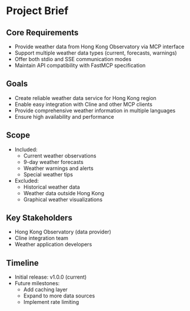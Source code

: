 # Project Brief

## Core Requirements
- Provide weather data from Hong Kong Observatory via MCP interface
- Support multiple weather data types (current, forecasts, warnings)
- Offer both stdio and SSE communication modes
- Maintain API compatibility with FastMCP specification

## Goals
- Create reliable weather data service for Hong Kong region
- Enable easy integration with Cline and other MCP clients
- Provide comprehensive weather information in multiple languages
- Ensure high availability and performance

## Scope
- Included:
  - Current weather observations
  - 9-day weather forecasts
  - Weather warnings and alerts
  - Special weather tips
- Excluded:
  - Historical weather data
  - Weather data outside Hong Kong
  - Graphical weather visualizations

## Key Stakeholders
- Hong Kong Observatory (data provider)
- Cline integration team
- Weather application developers

## Timeline
- Initial release: v1.0.0 (current)
- Future milestones:
  - Add caching layer
  - Expand to more data sources
  - Implement rate limiting
